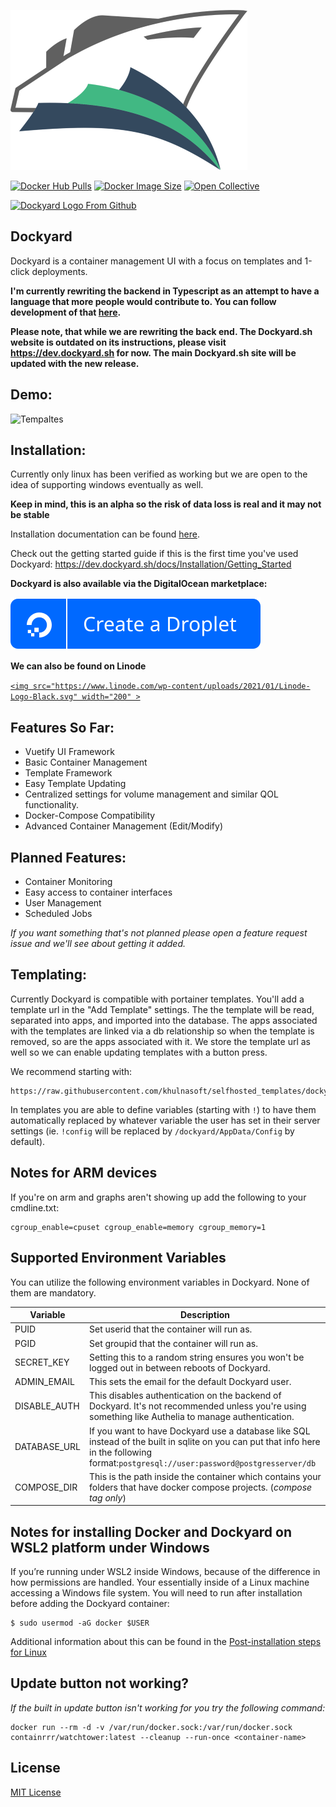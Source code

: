 ![logo](https://raw.githubusercontent.com/khulnasoft/Dockyard/master/readme_media/Dockyard_logo_1_dark.png "templates")

[![Docker Hub Pulls](https://img.shields.io/docker/pulls/khulnasoft/dockyard?color=%2341B883&label=Docker%20Pulls&logo=docker&logoColor=%2341B883&style=for-the-badge)](https://hub.docker.com/r/khulnasoft/dockyard)
[![Docker Image Size](https://img.shields.io/docker/image-size/khulnasoft/dockyard/vue?color=%2341B883&label=Image%20Size&logo=docker&logoColor=%2341B883&style=for-the-badge)](https://hub.docker.com/r/khulnasoft/dockyard)
[![Open Collective](https://img.shields.io/opencollective/all/khulnasoft.svg?color=%2341B883&logoColor=%2341B883&style=for-the-badge&label=Supporters&logo=open%20collective)](https://opencollective.com/khulnasoft "please consider helping me by either donating or contributing")

<a href="https://m.do.co/c/d4aa430d72d9">
<img src="https://opensource.nyc3.cdn.digitaloceanspaces.com/attribution/assets/PoweredByDO/DO_Powered_by_Badge_blue.png" width="30%"  alt="Dockyard Logo From Github"/>
</a>

## Dockyard

Dockyard is a container management UI with a focus on templates and 1-click deployments.

**I'm currently rewriting the backend in Typescript as an attempt to have a language that more people would contribute to. You can follow development of that [here](https://github.com/khulnasoft/dockyard-dev).**

**Please note, that while we are rewriting the back end. The Dockyard.sh website is outdated on its instructions, please visit https://dev.dockyard.sh for now. The main Dockyard.sh site will be updated with the new release.**

## Demo:

![Tempaltes](https://raw.githubusercontent.com/khulnasoft/Dockyard/master/readme_media/Dockyard-Demo.gif "templates")

## Installation:

Currently only linux has been verified as working but we are open to the idea of supporting windows eventually as well.

**Keep in mind, this is an alpha so the risk of data loss is real and it may not be stable**

Installation documentation can be found [here](https://dev.dockyard.sh/docs/Installation/Install).

Check out the getting started guide if this is the first time you've used Dockyard: https://dev.dockyard.sh/docs/Installation/Getting_Started

**Dockyard is also available via the DigitalOcean marketplace:**

[![DigitalOcean](https://raw.githubusercontent.com/khulnasoft/Dockyard/master/readme_media/do-btn-blue.svg)](https://marketplace.digitalocean.com/apps/dockyard?refcode=b68dee19dbf6)

**We can also be found on Linode**

[`<img src="https://www.linode.com/wp-content/uploads/2021/01/Linode-Logo-Black.svg" width="200" >`](https://www.linode.com/marketplace/apps/khulnasoft/dockyard/)

## Features So Far:

* Vuetify UI Framework
* Basic Container Management
* Template Framework
* Easy Template Updating
* Centralized settings for volume management and similar QOL functionality.
* Docker-Compose Compatibility
* Advanced Container Management (Edit/Modify)

## Planned Features:

* Container Monitoring
* Easy access to container interfaces
* User Management
* Scheduled Jobs

*If you want something that's not planned please open a feature request issue and we'll see about getting it added.*

## Templating:

Currently Dockyard is compatible with portainer templates. You'll add a template url in the "Add Template" settings. The the template will be read, separated into apps, and imported into the database. The apps associated with the templates are linked via a db relationship so when the template is removed, so are the apps associated with it. We store the template url as well so we can enable updating templates with a button press.

We recommend starting with:

```
https://raw.githubusercontent.com/khulnasoft/selfhosted_templates/dockyard/Template/template.json
```

In templates you are able to define variables (starting with `!`) to have them automatically replaced by whatever variable the user has set in their server settings (ie. `!config` will be replaced by `/dockyard/AppData/Config` by default).

## Notes for ARM devices

If you're on arm and graphs aren't showing up add the following to your cmdline.txt:

```
cgroup_enable=cpuset cgroup_enable=memory cgroup_memory=1
```

## Supported Environment Variables

You can utilize the following environment variables in Dockyard. None of them are mandatory.

| Variable     | Description                                                                                                                                                                             |
| ------------ | --------------------------------------------------------------------------------------------------------------------------------------------------------------------------------------- |
| PUID         | Set userid that the container will run as.                                                                                                                                              |
| PGID         | Set groupid that the container will run as.                                                                                                                                             |
| SECRET_KEY   | Setting this to a random string ensures you won't be logged out in between reboots of Dockyard.                                                                                            |
| ADMIN_EMAIL  | This sets the email for the default Dockyard user.                                                                                                                                         |
| DISABLE_AUTH | This disables authentication on the backend of Dockyard. It's not recommended unless you're using something like Authelia to manage authentication.                                        |
| DATABASE_URL | If you want to have Dockyard use a database like SQL instead of the built in sqlite on you can put that info here in the following format:`postgresql://user:password@postgresserver/db` |
| COMPOSE_DIR  | This is the path inside the container which contains your folders that have docker compose projects. (*compose tag only*)                                                             |

## Notes for installing Docker and Dockyard on WSL2 platform under Windows

If you’re running under WSL2 inside Windows, because of the difference in how permissions are handled. Your essentially inside of a Linux machine accessing a Windows file system. You will need to run after installation before adding the Dockyard container:

```
$ sudo usermod -aG docker $USER
```

Additional information about this can be found in the [Post-installation steps for Linux](https://docs.docker.com/engine/install/linux-postinstall/)

## Update button not working?

*If the built in update button isn't working for you try the following command:*

```
docker run --rm -d -v /var/run/docker.sock:/var/run/docker.sock containrrr/watchtower:latest --cleanup --run-once <container-name>
```

## License

[MIT License](LICENSE.md)
